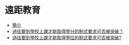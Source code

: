 # 遠距教育

* [簡介](README.md)
* [過往要到學校上課才能取得學分的制式要求可否被突破？](1.md)
* [過往要到學校上課才能取得學位的制式要求可否被突破?](2.md)


